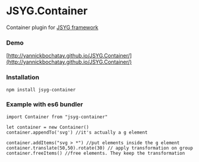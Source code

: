 # JSYG.Container
Container plugin for [JSYG framework](https://github.com/YannickBochatay/JSYG)

### Demo
[http://yannickbochatay.github.io/JSYG.Container/](http://yannickbochatay.github.io/JSYG.Container/)

### Installation
```shell
npm install jsyg-container
```

### Example with es6 bundler
```
import Container from "jsyg-container"

let container = new Container()
container.appendTo('svg') //it's actually a g element

container.addItems("svg > *") //put elements inside the g element
container.translate(50,50).rotate(30) // apply transformation on group
container.freeItems() //free elements. They keep the transformation
```